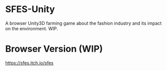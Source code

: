 # SFES-Unity

A browser Unity3D farming game about the fashion industry and its impact on the environment. WIP.

# Browser Version (WIP)
https://sfes.itch.io/sfes
